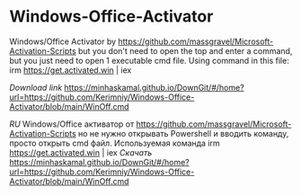 # Windows-Office-Activator
Windows/Office Activator by https://github.com/massgravel/Microsoft-Activation-Scripts but you don't need to open the top and enter a command, but you just need to open 1 executable cmd file. Using command in this file: irm https://get.activated.win | iex

*Download link*
    https://minhaskamal.github.io/DownGit/#/home?url=https://github.com/Kerimniy/Windows-Office-Activator/blob/main/WinOff.cmd


*RU*
Windows/Office активатор от https://github.com/massgravel/Microsoft-Activation-Scripts но не нужно открывать Powershell и вводить команду, просто открыть cmd файл. Используемая команда irm https://get.activated.win | iex
*Скачать*
    https://minhaskamal.github.io/DownGit/#/home?url=https://github.com/Kerimniy/Windows-Office-Activator/blob/main/WinOff.cmd

